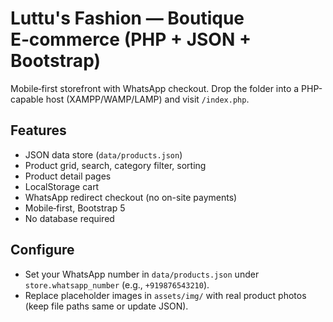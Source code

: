 # Luttu's Fashion — Boutique E‑commerce (PHP + JSON + Bootstrap)

Mobile‑first storefront with WhatsApp checkout. Drop the folder into a PHP-capable host (XAMPP/WAMP/LAMP) and visit `/index.php`.

## Features
- JSON data store (`data/products.json`)
- Product grid, search, category filter, sorting
- Product detail pages
- LocalStorage cart
- WhatsApp redirect checkout (no on-site payments)
- Mobile‑first, Bootstrap 5
- No database required

## Configure
- Set your WhatsApp number in `data/products.json` under `store.whatsapp_number` (e.g., `+919876543210`).
- Replace placeholder images in `assets/img/` with real product photos (keep file paths same or update JSON).
